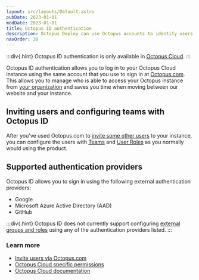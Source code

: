 ```yaml
---
layout: src/layouts/Default.astro
pubDate: 2023-01-01
modDate: 2023-01-01
title: Octopus ID authentication
description: Octopus Deploy can use Octopus accounts to identify users.
navOrder: 30
---
```


:::div{.hint}
Octopus ID authentication is only available in [Octopus Cloud](/docs/octopus-cloud).
:::

Octopus ID authentication allows you to log in to your Octopus Cloud instance using the same account that you use to sign in at [Octopus.com](https://Octopus.com). This allows you to manage who is able to access your Octopus instance from [your organization](https://Octopus.com/organization/) and saves you time when moving between our website and your instance.

## Inviting users and configuring teams with Octopus ID

After you've used Octopus.com to [invite some other users](/docs/octopus-cloud/#invite-users-via-control-center) to your instance, you can configure the users with [Teams](/docs/security/users-and-teams/) and [User Roles](/docs/security/users-and-teams/user-roles) as you normally would using the product.

## Supported authentication providers

Octopus ID allows you to sign in using the following external authentication providers:

- Google
- Microsoft Azure Active Directory (AAD)
- GitHub

:::div{.hint}
Octopus ID does not currently support configuring [external groups and roles](/docs/security/users-and-teams/external-groups-and-roles) using any of the authentication providers listed.
:::

### Learn more

- [Invite users via Octopus.com](/docs/octopus-cloud/#invite-users-via-control-center)
- [Octopus Cloud specific permissions](/docs/octopus-cloud/permissions)
- [Octopus Cloud documentation](/docs/octopus-cloud)